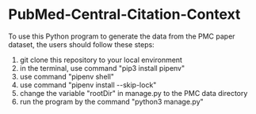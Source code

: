 # PubMed-Central-Citation-Context

To use this Python program to generate the data from the PMC paper dataset, the users should follow these steps:

1. git clone this repository to your local environment
2. in the terminal, use command "pip3 install pipenv" 
3. use command "pipenv shell"
4. use command "pipenv install --skip-lock"
5. change the variable "rootDir" in manage.py to the PMC data directory
6. run the program by the command "python3 manage.py" 
 

